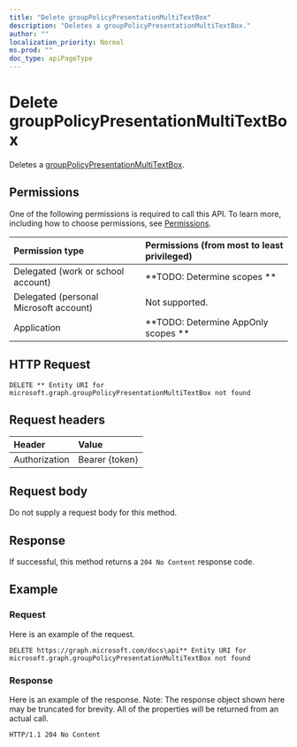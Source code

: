 ```yaml
---
title: "Delete groupPolicyPresentationMultiTextBox"
description: "Deletes a groupPolicyPresentationMultiTextBox."
author: ""
localization_priority: Normal
ms.prod: ""
doc_type: apiPageType
---
```


# Delete groupPolicyPresentationMultiTextBox

Deletes a [groupPolicyPresentationMultiTextBox](../resources/grouppolicypresentationmultitextbox.md).

## Permissions
One of the following permissions is required to call this API. To learn more, including how to choose permissions, see [Permissions](/concepts/permissions-reference.md).

|Permission type|Permissions (from most to least privileged)|
|:---|:---|
|Delegated (work or school account)|**TODO: Determine scopes **|
|Delegated (personal Microsoft account)|Not supported.|
|Application|**TODO: Determine AppOnly scopes **|

## HTTP Request
<!-- {
  "blockType": "ignored"
}
-->
``` http
DELETE ** Entity URI for microsoft.graph.groupPolicyPresentationMultiTextBox not found
```

## Request headers
|Header|Value|
|:---|:---|
|Authorization|Bearer {token}|

## Request body
Do not supply a request body for this method.

## Response
If successful, this method returns a `204 No Content` response code.

## Example

### Request
Here is an example of the request.
<!-- {
  "blockType": "request",
  "name": "delete_grouppolicypresentationmultitextbox"
}
-->
``` http
DELETE https://graph.microsoft.com/docs\api** Entity URI for microsoft.graph.groupPolicyPresentationMultiTextBox not found
```

### Response
Here is an example of the response. Note: The response object shown here may be truncated for brevity. All of the properties will be returned from an actual call.
<!-- {
  "blockType": "response",
  "truncated": true
}
-->
``` http
HTTP/1.1 204 No Content
```

